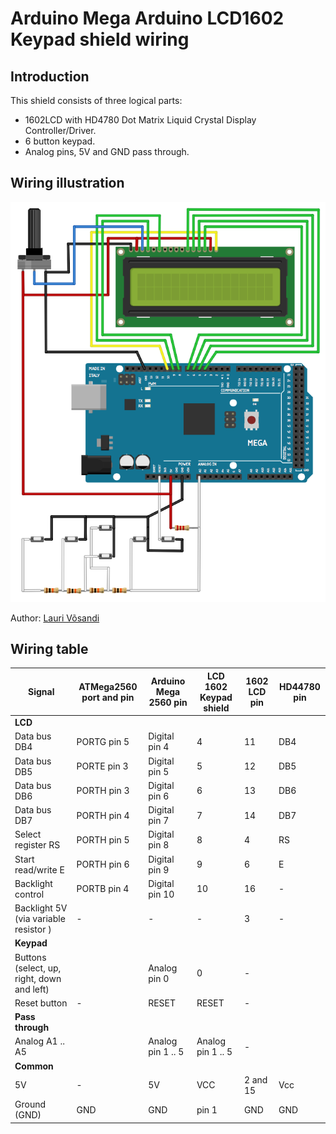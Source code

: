 # Arduino Mega Arduino LCD1602 Keypad shield wiring

## Introduction

This shield consists of three logical parts:

- 1602LCD with HD4780 Dot Matrix Liquid Crystal Display Controller/Driver.
- 6 button keypad.
- Analog pins, 5V and GND pass through.

<div class=pagebreak></div>

## Wiring illustration

![Arduino Mega LCD1602 Keypad shield wiring LCD part.png](Arduino-Mega-LCD1602-keypad-shield-wiring.png)

Author: [Lauri Võsandi](http://lauri.võsandi.com/arduino/lcd1602-key-shield.html#hd44780)

<div class=pagebreak></div>

## Wiring table

| Signal | ATMega2560 port and pin | Arduino Mega 2560 pin | LCD 1602 Keypad shield | 1602 LCD pin | HD44780 pin |
| --- | --- | --- | --- | --- | --- |
| **LCD** | | | | |
| Data bus DB4 | PORTG pin 5 | Digital pin 4 | 4 | 11 | DB4 |
| Data bus DB5 | PORTE pin 3 | Digital pin 5 | 5 | 12 | DB5 |
| Data bus DB6 | PORTH pin 3 | Digital pin 6 | 6 | 13 | DB6 |
| Data bus DB7 | PORTH pin 4 | Digital pin 7 | 7 | 14 | DB7 |
| Select register RS | PORTH pin 5 | Digital pin 8 | 8 | 4 | RS |
| Start read/write E | PORTH pin 6 | Digital pin 9 | 9 | 6 | E |
| Backlight control | PORTB pin 4 | Digital pin 10 | 10 | 16 | - |
| Backlight 5V (via variable resistor ) | - |  - | - | 3 | - |
| **Keypad** | | | | |
| Buttons (select, up, right, down and left) | | Analog pin 0 | 0 | - |
| Reset button | - | RESET | RESET | - |
| **Pass through** | | | | |
| Analog A1 .. A5 | | Analog pin 1 .. 5 | Analog pin 1 .. 5 | - |
| **Common** | | | | |
| 5V | - | 5V | VCC | 2 and 15 | Vcc |
| Ground (GND) | GND | GND | pin 1 | GND | GND |
